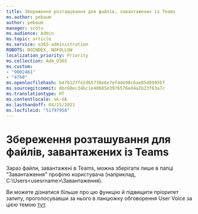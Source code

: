 ```yaml
---
title: Збереження розташування для файлів, завантажених із Teams
ms.author: pebaum
author: pebaum
manager: scotv
ms.audience: Admin
ms.topic: article
ms.service: o365-administration
ROBOTS: NOINDEX, NOFOLLOW
localization_priority: Priority
ms.collection: Adm_O365
ms.custom:
- "9002461"
- "4768"
ms.openlocfilehash: b47b127fe2d65738e6e7ef4de98c6ae85d0995bf
ms.sourcegitcommit: 8bc60ec34bc1e40685e3976576e04a2623f63a7c
ms.translationtype: HT
ms.contentlocale: uk-UA
ms.lasthandoff: 04/15/2021
ms.locfileid: "51797958"
---
```

# <a name="save-location-for-files-downloaded-from-teams"></a>Збереження розташування для файлів, завантажених із Teams

Зараз файли, завантажені в Teams, можна зберігати лише в папці "Завантаження" профілю користувача (наприклад, C:\Users\<usesrname>\Завантаження).

Ви можете дізнатися більше про цю функцію й підвищити пріоритет запиту, проголосувавши за нього в ланцюжку обговорення User Voice за цією темою [тут](https://microsoftteams.uservoice.com/forums/555103-public/suggestions/18693262-have-the-download-function-of-files-allow-you-to-s).
